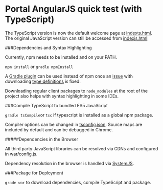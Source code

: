 Portal AngularJS quick test (with TypeScript)
======

The TypeScript version is now the default welcome page at [indexts.html](../typescript/war/indexts.html). The original JavaScript version can still be accessed from [indexjs.html](../typescript/war/indexjs.html)

###Dependencies and Syntax Highlighting

Currently, npm needs to be installed and on your PATH.

`npm install` or `gradle npmInstall`

A [Gradle plugin](https://github.com/craigburke/client-dependencies-gradle) can be used instead of npm once an [issue](https://github.com/craigburke/client-dependencies-gradle/issues/72) with downloading [type definitions]("https://www.npmjs.com/~types") is fixed.

Downloading regular client packages to `node_modules` at the root of the project also helps with syntax highlighting in some IDEs. 

###Compile TypeScript to bundled ES5 JavaScript

```gradle tsCompile```or `tsc` if typescript is installed as a global npm package.

Compiler options can be changed in [tsconfig.json](../typescript/tsconfig.json).  Source maps are included by default and can be debugged in Chrome.

#####Dependencies in the Browser

All third party JavaScript libraries can be resolved via CDNs and configured in [war/config.js](../typescript/war/config.js).

Dependency resolution in the browser is handled via [SystemJS](https://github.com/systemjs/systemjs).

###Package for Deployment

```grade war``` to download dependencies, compile TypeScript and package.

